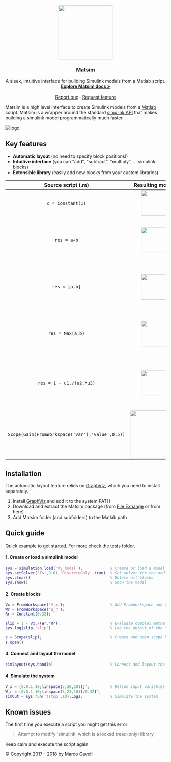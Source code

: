 ﻿<p align="center">
  <a href="https://gave92.github.io/Matsim/">
    <img src="https://github.com/gave92/matsim/blob/master/docs/images/matsim-logo.png?raw=true" width="170" />
  </a>

  <h3 align="center">Matsim</h3>

  <p align="center">
    A sleek, intuitive interface for building Simulink models from a Matlab script.
    <br>
    <a href="https://gave92.github.io/Matsim/"><strong>Explore Matsim docs »</strong></a>
    <br>
    <br>
    <a href="https://github.com/gave92/Matsim/issues/new?template=bug_report.md">Report bug</a>
    ·
    <a href="https://github.com/gave92/Matsim/issues/new?template=feature_request.md&labels=enhancement">Request feature</a>
  </p>
</p>

Matsim is a high level interface to create Simulink models from a [Matlab](https://www.mathworks.com/) script. Matsim is a wrapper around the standard [simulink API](https://it.mathworks.com/help/simulink/ug/approach-modeling-programmatically.html) that makes building a simulink model programmatically much faster.

![logo](https://img.shields.io/badge/license-MIT-blue.svg)

## Key features
* **Automatic layout** (no need to specify block positions!)
* **Intuitive interface** (you can "add", "subtract", "multiply", ... simulink blocks)
* **Extensible library** (easily add new blocks from your custom libraries)

| &nbsp;&nbsp;&nbsp;&nbsp;&nbsp;&nbsp;&nbsp;Source&nbsp;script&nbsp;(.m)&nbsp;&nbsp;&nbsp;&nbsp;&nbsp;&nbsp;&nbsp; |  Resulting model | Notes |
:-------------------------:|:-------------------------:|:-------------------------:
`c = Constant(1)` | <img src="https://github.com/gave92/matsim/blob/master/docs/images/readme_1.PNG?raw=true" height="80" /> | Create a Constant block with value 1
`res = a+b` | <img src="https://github.com/gave92/matsim/blob/master/docs/images/readme_2.PNG?raw=true" height="80" /> | Create an Add block and connect its inputs to blocks `a` and `b`
`res = [a,b]` | <img src="https://github.com/gave92/matsim/blob/master/docs/images/readme_3.PNG?raw=true" height="80" /> | Create an Mux block and connect its inputs to blocks `a` and `b`
`res = Max(a,b)` | <img src="https://github.com/gave92/matsim/blob/master/docs/images/readme_6.PNG?raw=true" height="80" /> | Create an MinMax block and connect its inputs to blocks `a` and `b`
`res = 1 - u1./(u2.*u3)` | <img src="https://github.com/gave92/matsim/blob/master/docs/images/readme_5.PNG?raw=true" height="80" /> | Create a group of simulink blocks that computes a complex expression
`Scope(Gain(FromWorkspace('var'),'value',0.5))` | <img src="https://github.com/gave92/matsim/blob/master/docs/images/readme_7.PNG?raw=true" width="150" /> | Easily combine blocks

## Installation

The automatic layout feature relies on [GraphViz](https://www.graphviz.org/), which you need to install separately.

1. Install [GraphViz](https://www.graphviz.org/download/) and add it to the system PATH
2. Download and extract the Matsim package (from [File Exhange](https://it.mathworks.com/matlabcentral/fileexchange/68436-matsim) or from here)
3. Add Matsim folder (and subfolders) to the Matlab path

## Quick guide

Quick example to get started. For more check the [tests](https://github.com/gave92/Matsim/tree/master/tests) folder.

#### 1. Create or load a simulink model

```matlab
sys = simulation.load('my_model');            % Create or load a model named 'my_model'
sys.setSolver('Ts',0.01,'DiscreteOnly',true)  % Set solver for the model
sys.clear()                                   % Delete all blocks
sys.show()                                    % Show the model
```

#### 2. Create blocks

```matlab
Vx = FromWorkspace('V_x');                    % Add FromWorkspace and Constant blocks
Wr = FromWorkspace('W_r');
Rr = Constant(0.32);

slip = 1 - Vx./(Wr.*Rr);                      % Evaluate complex mathematical expression
sys.log(slip,'slip')                          % Log the output of the "slip" block

s = Scope(slip);                              % Create and open scope block
s.open()
```

#### 3. Connect and layout the model

```matlab
simlayout(sys.handle)                         % Connect and layout the model
```

#### 4. Simulate the system

```matlab
V_x = [0:0.1:10;linspace(5,20,101)]';         % Define input variables
W_r = [0:0.1:10;linspace(5,23,101)/0.32]';
simOut = sys.run('tstop',10).Logs;            % Simulate the system
```

## Known issues
The first time you execute a script you might get this error:
> Attempt to modify 'simulink' which is a locked (read-only) library

Keep calm and execute the script again.

© Copyright 2017 - 2018 by Marco Gavelli
